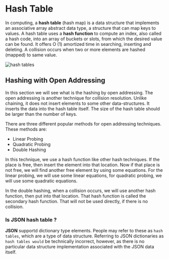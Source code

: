 # Hash Table

In computing, a **hash table** (hash map) is a data structure that implements an associative array abstract data type, a structure that can map keys to values. A hash table uses a **hash function** to compute an index, also called a hash code, into an array of buckets or slots, from which the desired value can be found. It offers O (1) amortized time in searching, inserting and deleting. A collision occurs when two or more elements are hashed (mapped) to same value.

![hash tables](https://upload.wikimedia.org/wikipedia/commons/thumb/7/7d/Hash_table_3_1_1_0_1_0_0_SP.svg/1200px-Hash_table_3_1_1_0_1_0_0_SP.svg.png)

## Hashing with Open Addressing

In this section we will see what is the hashing by open addressing. The open addressing is another technique for collision resolution. Unlike chaining, it does not insert elements to some other data-structures. It inserts the data into the hash table itself. The size of the hash table should be larger than the number of keys.

There are three different popular methods for open addressing techniques. These methods are:
 - Linear Probing
 - Quadratic Probing
 - Double Hashing

In this technique, we use a hash function like other hash techniques. If the place is free, then insert the element into that location. Now if that place is not free, we will find another free element by using some equations. For the linear probing, we will use some linear equations, for quadratic probing, we will use some quadratic equations.

In the double hashing, when a collision occurs, we will use another hash function, then put into that location. That hash function is called the secondary hash function. That will not be used directly, if there is no collision.

### Is JSON hash table ?

**JSON** supportd dictionary type elements. People may refer to these as `hash tables`, which are a type of data structure. Referring to JSON dictionaries as `hash tables would` be technically incorrect, however, as there is no particular data structure implementation associated with the JSON data itself.